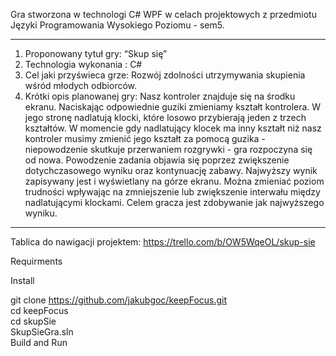 Gra stworzona w technologi C# WPF w celach projektowych z przedmiotu Języki Programowania Wysokiego Poziomu - sem5.

-------------------------------------------------------------------------------------------

1. Proponowany tytuł gry: “Skup się”
2. Technologia wykonania : C#
3. Cel jaki przyświeca grze: Rozwój zdolności utrzymywania skupienia wśród młodych
odbiorców.
4. Krótki opis planowanej gry: Nasz kontroler znajduje się na środku ekranu. Naciskając
odpowiednie guziki zmieniamy kształt kontrolera. W jego stronę nadlatują klocki, które losowo
przybierają jeden z trzech kształtów. W momencie gdy nadlatujący klocek ma inny kształt niż
nasz kontroler musimy zmienić jego kształt za pomocą guzika - niepowodzenie skutkuje
przerwaniem rozgrywki - gra rozpoczyna się od nowa. Powodzenie zadania objawia się poprzez
zwiększenie dotychczasowego wyniku oraz kontynuację zabawy. Najwyższy wynik zapisywany
jest i wyświetlany na górze ekranu. Można zmieniać poziom trudności wpływając na
zmniejszenie lub zwiększenie interwału między nadlatującymi klockami. Celem gracza jest
zdobywanie jak najwyższego wyniku.

----------------------------------------------------------------------------------------------

Tablica do nawigacji projektem: https://trello.com/b/OW5WqeOL/skup-sie

Requirments



Install

git clone https://github.com/jakubgoc/keepFocus.git </br>
cd keepFocus </br>
cd skupSie </br>
SkupSieGra.sln </br>
Build and Run
